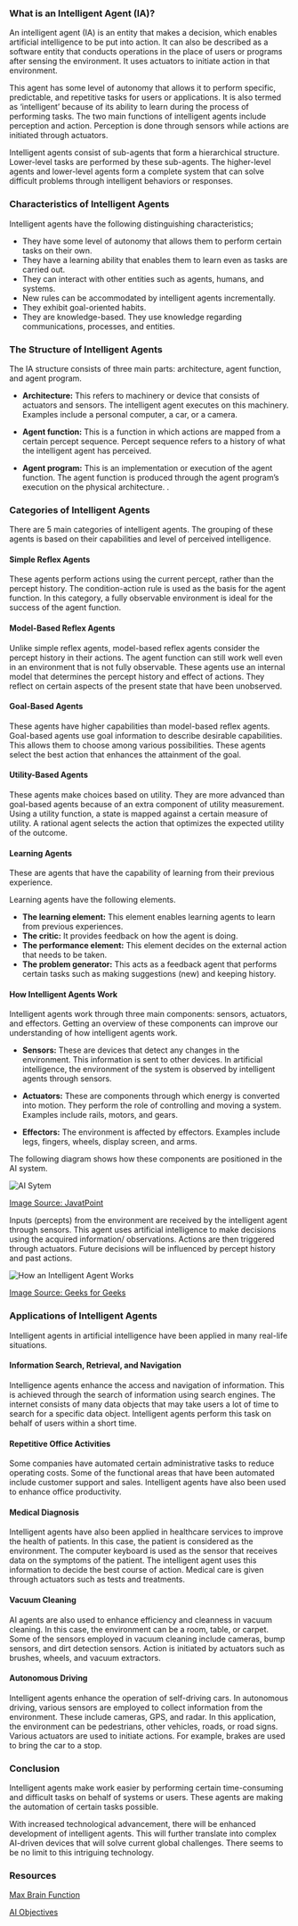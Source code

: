 ### What is an Intelligent Agent (IA)?
An intelligent agent (IA) is an entity that makes a decision, which enables artificial intelligence to be put into action. It can also be described as a software entity that conducts operations in the place of users or programs after sensing the environment. It uses actuators to initiate action in that environment. 

This agent has some level of autonomy that allows it to perform specific, predictable, and repetitive tasks for users or applications. It is also termed as ‘intelligent’ because of its ability to learn during the process of performing tasks. The two main functions of intelligent agents include perception and action. Perception is done through sensors while actions are initiated through actuators. 

Intelligent agents consist of sub-agents that form a hierarchical structure. Lower-level tasks are performed by these sub-agents. The higher-level agents and lower-level agents form a complete system that can solve difficult problems through intelligent behaviors or responses.    

### Characteristics of Intelligent Agents
Intelligent agents have the following distinguishing characteristics;
* They have some level of autonomy that allows them to perform certain tasks on their own.
* They have a learning ability that enables them to learn even as tasks are carried out.
* They can interact with other entities such as agents, humans, and systems.
* New rules can be accommodated by intelligent agents incrementally.
* They exhibit goal-oriented habits.
* They are knowledge-based. They use knowledge regarding communications, processes, and entities.

### The Structure of Intelligent Agents
The IA structure consists of three main parts: architecture, agent function, and agent program.

- **Architecture:** This refers to machinery or device that consists of actuators and sensors. The intelligent agent executes on this machinery. Examples include a personal computer, a car, or a camera.
  
- **Agent function:** This is a function in which actions are mapped from a certain percept sequence. Percept sequence refers to a history of what the intelligent agent has perceived. 
  
- **Agent program:** This is an implementation or execution of the agent function. The agent function is produced through the agent program’s execution on the physical architecture. .
  
### Categories of Intelligent Agents
There are 5 main categories of intelligent agents. The grouping of these agents is based on their capabilities and level of perceived intelligence.  

#### Simple Reflex Agents
These agents perform actions using the current percept, rather than the percept history. The condition-action rule is used as the basis for the agent function. In this category, a fully observable environment is ideal for the success of the agent function. 

#### Model-Based Reflex Agents
Unlike simple reflex agents, model-based reflex agents consider the percept history in their actions. The agent function can still work well even in an environment that is not fully observable. These agents use an internal model that determines the percept history and effect of actions. They reflect on certain aspects of the present state that have been unobserved. 

#### Goal-Based Agents
These agents have higher capabilities than model-based reflex agents. Goal-based agents use goal information to describe desirable capabilities. This allows them to choose among various possibilities. These agents select the best action that enhances the attainment of the goal.

#### Utility-Based Agents
These agents make choices based on utility. They are more advanced than goal-based agents because of an extra component of utility measurement. Using a utility function, a state is mapped against a certain measure of utility. A rational agent selects the action that optimizes the expected utility of the outcome. 

#### Learning Agents
These are agents that have the capability of learning from their previous experience. 

Learning agents have the following elements.
- **The learning element:** This element enables learning agents to learn from previous experiences.
- **The critic:** It provides feedback on how the agent is doing.
- **The performance element:** This element decides on the external action that needs to be taken.
- **The problem generator:** This acts as a feedback agent that performs certain tasks such as making suggestions (new) and keeping history. 
  
#### How Intelligent Agents Work
Intelligent agents work through three main components: sensors, actuators, and effectors. Getting an overview of these components can improve our understanding of how intelligent agents work.

- **Sensors:** These are devices that detect any changes in the environment. This information is sent to other devices. In artificial intelligence, the environment of the system is observed by intelligent agents through sensors. 
  
- **Actuators:** These are components through which energy is converted into motion. They perform the role of controlling and moving a system. Examples include rails, motors, and gears.
  
- **Effectors:** The environment is affected by effectors. Examples include legs, fingers, wheels, display screen, and arms.
  
The following diagram shows how these components are positioned in the AI system.

![AI Sytem](/engineering-education/intelligent-agents-in-artificial-intelligence/ai-system.png)

[Image Source: JavatPoint](https://static.javatpoint.com/tutorial/ai/images/agents-in-ai.png)

Inputs (percepts) from the environment are received by the intelligent agent through sensors. This agent uses artificial intelligence to make decisions using the acquired information/ observations. Actions are then triggered through actuators.  Future decisions will be influenced by percept history and past actions.

![How an Intelligent Agent Works](/engineering-education/intelligent-agents-in-artificial-intelligence/how-an-intelligent-agent-works.png)

[Image Source: Geeks for Geeks](https://www.cdn.geeksforgeeks.org/wp-content/uploads/ai3-1.png)

### Applications of Intelligent Agents
Intelligent agents in artificial intelligence have been applied in many real-life situations. 

#### Information Search, Retrieval, and Navigation
Intelligence agents enhance the access and navigation of information. This is achieved through the search of information using search engines. The internet consists of many data objects that may take users a lot of time to search for a specific data object. Intelligent agents perform this task on behalf of users within a short time. 

#### Repetitive Office Activities
Some companies have automated certain administrative tasks to reduce operating costs. Some of the functional areas that have been automated include customer support and sales. Intelligent agents have also been used to enhance office productivity.

#### Medical Diagnosis
Intelligent agents have also been applied in healthcare services to improve the health of patients. In this case, the patient is considered as the environment. The computer keyboard is used as the sensor that receives data on the symptoms of the patient. The intelligent agent uses this information to decide the best course of action. Medical care is given through actuators such as tests and treatments.

#### Vacuum Cleaning
AI agents are also used to enhance efficiency and cleanness in vacuum cleaning. In this case, the environment can be a room, table, or carpet. Some of the sensors employed in vacuum cleaning include cameras, bump sensors, and dirt detection sensors. Action is initiated by actuators such as brushes, wheels, and vacuum extractors.  

#### Autonomous Driving
Intelligent agents enhance the operation of self-driving cars. In autonomous driving, various sensors are employed to collect information from the environment. These include cameras, GPS, and radar. In this application, the environment can be pedestrians, other vehicles, roads, or road signs. Various actuators are used to initiate actions. For example, brakes are used to bring the car to a stop. 

### Conclusion
Intelligent agents make work easier by performing certain time-consuming and difficult tasks on behalf of systems or users. These agents are making the automation of certain tasks possible. 

With increased technological advancement, there will be enhanced development of intelligent agents. This will further translate into complex AI-driven devices that will solve current global challenges. There seems to be no limit to this intriguing technology.

### Resources

[Max Brain Function](https://maxbrainfunction.com/intelligent-agent-work-purpose/)

[AI Objectives](http://www.aiobjectives.com/2019/11/01/analysis-of-intelligent-agents-in-artificial-intelligence/)










